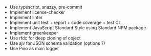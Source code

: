 - Use typescript, snazzy, pre-commit
- Implement license-checker
- Implement linter
- Implement unit test + report + code coverage + test CI
- Implement JavaScript Standard Style using Standard NPM package
- Implement greenkeeper
- Use rfdc for deep cloning of object
- Use ajv for JSON schema validation (options ?)
- Use Pino as main logger

